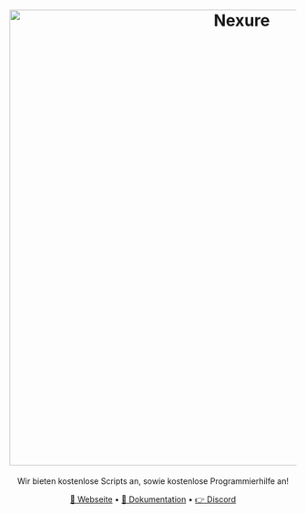<h1 align="center">
  <a href="http://nexure-dev.de" target="_blank"><img src="https://gcore.jsdelivr.net/gh/conbert11/assets@main/nexure_banner.gif" alt="Nexure" width="800"></a>
</h1>
<p align="center">Wir bieten kostenlose Scripts an, sowie kostenlose Programmierhilfe an!</p>

<p align="center">
  <a href="https://nexure-dev.de" target="_blank">🔗 Webseite</a>
  •
  <a href="https://docs.nexure-dev.de" target="_blank">📕 Dokumentation</a>
  •
  <a href="https://dsc.gg/nexure" target="_blank">👉 Discord</a>
</p>
